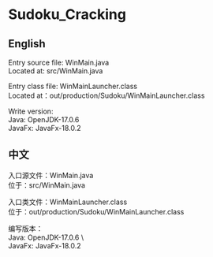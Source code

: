 # Sudoku_Cracking

## English
Entry source file: WinMain.java\
Located at: src/WinMain.java

Entry class file: WinMainLauncher.class\
Located at：out/production/Sudoku/WinMainLauncher.class

Write version: \
Java:   OpenJDK-17.0.6 \
JavaFx: JavaFx-18.0.2

## 中文
入口源文件：WinMain.java\
位于：src/WinMain.java

入口类文件：WinMainLauncher.class\
位于：out/production/Sudoku/WinMainLauncher.class

编写版本：\
Java:   OpenJDK-17.0.6 \  
JavaFx: JavaFx-18.0.2
